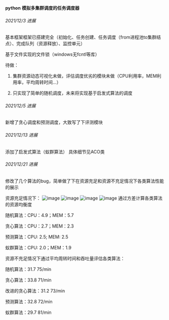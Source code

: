 **python** **模拟多集群调度的任务调度器**

###### 2021/12/3 进展

基本框架框架已搭建完全（初始化、任务创建、任务调度（from进程池to集群结点）、完成队列（资源释放）、监控单元）

基于文件实现的文件锁（windows无fcntl等库）

待做：

1. 集群资源动态可视化未做，评估调度优劣的模块未做（CPU利用率，MEM利用率，平均周转时间...）

2. 只实现了简单的随机调度，未来将实现基于启发式算法的调度

###### 2021/12/5 进展

新增了贪心调度和预测调度，大致写了下评测模块

###### 2021/12/13 进展

添加了启发式算法（蚁群算法）
具体细节见ACO类

###### 2021/12/21 进展

修改了几个算法的bug，简单做了下在资源充足和资源不充足情况下各类算法性能的展示

资源充足情况下：
![image](https://user-images.githubusercontent.com/60082323/146951973-6cdce9bb-3c42-4292-8fed-349c578069db.png)
![image](https://user-images.githubusercontent.com/60082323/146952051-c2949642-9096-4a81-93db-5af990d5336d.png)
![image](https://user-images.githubusercontent.com/60082323/146952081-7d9268b7-7b72-4dc9-bdfc-062d0399a4a1.png)
![image](https://user-images.githubusercontent.com/60082323/146952096-cbe1d339-55ff-4e9e-8a73-d8a62ac069cc.png)
通过方差计算各类算法的资源均衡度

随机算法：CPU：4.9；MEM：5.7

贪心算法：CPU：2.7；MEM：2.3

预测算法：CPU: 2.5; MEM: 2.5

蚁群算法：CPU: 2.0；MEM：1.9

资源不充足情况下通过平均周转时间和吞吐量评估各类算法：

随机算法：31.7		      75/min

贪心算法：33.8			      71/min

改进的贪心算法：31.2		      73/min

预测算法：32.8			       72/min

蚁群算法：29.7			       81/min
